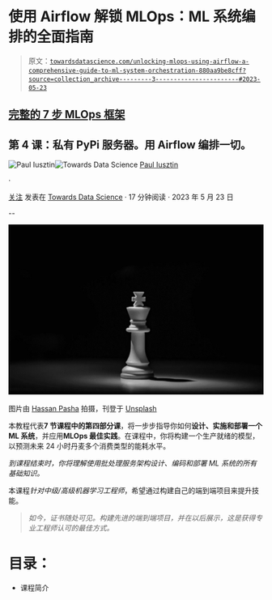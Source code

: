 # 使用 Airflow 解锁 MLOps：ML 系统编排的全面指南

> 原文：[`towardsdatascience.com/unlocking-mlops-using-airflow-a-comprehensive-guide-to-ml-system-orchestration-880aa9be8cff?source=collection_archive---------3-----------------------#2023-05-23`](https://towardsdatascience.com/unlocking-mlops-using-airflow-a-comprehensive-guide-to-ml-system-orchestration-880aa9be8cff?source=collection_archive---------3-----------------------#2023-05-23)

## [完整的 7 步 MLOps 框架](https://towardsdatascience.com/tagged/full-stack-mlops)

## 第 4 课：私有 PyPi 服务器。用 Airflow 编排一切。

[](https://pauliusztin.medium.com/?source=post_page-----880aa9be8cff--------------------------------)![Paul Iusztin](https://pauliusztin.medium.com/?source=post_page-----880aa9be8cff--------------------------------)[](https://towardsdatascience.com/?source=post_page-----880aa9be8cff--------------------------------)![Towards Data Science](https://towardsdatascience.com/?source=post_page-----880aa9be8cff--------------------------------) [Paul Iusztin](https://pauliusztin.medium.com/?source=post_page-----880aa9be8cff--------------------------------)

·

[关注](https://medium.com/m/signin?actionUrl=https%3A%2F%2Fmedium.com%2F_%2Fsubscribe%2Fuser%2F8323de62a1a1&operation=register&redirect=https%3A%2F%2Ftowardsdatascience.com%2Funlocking-mlops-using-airflow-a-comprehensive-guide-to-ml-system-orchestration-880aa9be8cff&user=Paul+Iusztin&userId=8323de62a1a1&source=post_page-8323de62a1a1----880aa9be8cff---------------------post_header-----------) 发表在 [Towards Data Science](https://towardsdatascience.com/?source=post_page-----880aa9be8cff--------------------------------) · 17 分钟阅读 · 2023 年 5 月 23 日 [](https://medium.com/m/signin?actionUrl=https%3A%2F%2Fmedium.com%2F_%2Fvote%2Ftowards-data-science%2F880aa9be8cff&operation=register&redirect=https%3A%2F%2Ftowardsdatascience.com%2Funlocking-mlops-using-airflow-a-comprehensive-guide-to-ml-system-orchestration-880aa9be8cff&user=Paul+Iusztin&userId=8323de62a1a1&source=-----880aa9be8cff---------------------clap_footer-----------)

--

[](https://medium.com/m/signin?actionUrl=https%3A%2F%2Fmedium.com%2F_%2Fbookmark%2Fp%2F880aa9be8cff&operation=register&redirect=https%3A%2F%2Ftowardsdatascience.com%2Funlocking-mlops-using-airflow-a-comprehensive-guide-to-ml-system-orchestration-880aa9be8cff&source=-----880aa9be8cff---------------------bookmark_footer-----------)![](img/3c440d7e58f12e1041fcde014eea4fda.png)

图片由 [Hassan Pasha](https://unsplash.com/@hpzworkz?utm_source=medium&utm_medium=referral) 拍摄，刊登于 [Unsplash](https://unsplash.com/?utm_source=medium&utm_medium=referral)

本教程代表**7 节课程中的第四部分课**，将一步步指导你如何**设计、实施和部署一个 ML 系统**，并应用**MLOps 最佳实践**。在课程中，你将构建一个生产就绪的模型，以预测未来 24 小时丹麦多个消费类型的能耗水平。

*到课程结束时，你将理解使用批处理服务架构设计、编码和部署 ML 系统的所有基础知识。*

本课程*针对中级/高级机器学习工程师*，希望通过构建自己的端到端项目来提升技能。

> *如今，证书随处可见。构建先进的端到端项目，并在以后展示，这是获得专业工程师认可的最佳方式。*

# 目录：

+   课程简介
